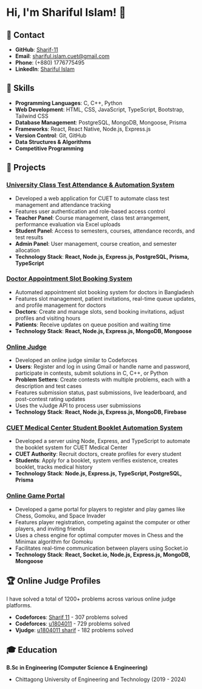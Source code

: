 # Hi, I'm Shariful Islam! 👋

## 📧 Contact
- **GitHub**: [Sharif-11](https://github.com/Sharif-11)
- **Email**: shariful.islam.cuet@gmail.com
- **Phone**: (+880) 1776775495
- **LinkedIn**: [Shariful Islam](https://linkedin.com/in/shariful-islam-7a8b37198)

## 💼 Skills
- **Programming Languages**: C, C++, Python
- **Web Development**: HTML, CSS, JavaScript, TypeScript, Bootstrap, Tailwind CSS
- **Database Management**: PostgreSQL, MongoDB, Mongoose, Prisma
- **Frameworks**: React, React Native, Node.js, Express.js
- **Version Control**: Git, GitHub
- **Data Structures & Algorithms**
- **Competitive Programming**

## 🚀 Projects

### [University Class Test Attendance & Automation System](https://github.com/Sharif-11/university-class-test-attendance-automation-system)
- Developed a web application for CUET to automate class test management and attendance tracking
- Features user authentication and role-based access control
- **Teacher Panel**: Course management, class test arrangement, performance evaluation via Excel uploads
- **Student Panel**: Access to semesters, courses, attendance records, and test results
- **Admin Panel**: User management, course creation, and semester allocation
- **Technology Stack**: **React, Node.js, Express.js, PostgreSQL, Prisma, TypeScript**

### [Doctor Appointment Slot Booking System](https://github.com/Sharif-11/doctor-appointment-slot-booking-system)
- Automated appointment slot booking system for doctors in Bangladesh
- Features slot management, patient invitations, real-time queue updates, and profile management for doctors
- **Doctors**: Create and manage slots, send booking invitations, adjust profiles and visiting hours
- **Patients**: Receive updates on queue position and waiting time
- **Technology Stack**: **React, Node.js, Express.js, MongoDB, Mongoose**

### [Online Judge](https://github.com/Sharif-11/online-judge)
- Developed an online judge similar to Codeforces
- **Users**: Register and log in using Gmail or handle name and password, participate in contests, submit solutions in C, C++, or Python
- **Problem Setters**: Create contests with multiple problems, each with a description and test cases
- Features submission status, past submissions, live leaderboard, and post-contest rating updates
- Uses the vJudge API to process user submissions
- **Technology Stack**: **React, Node.js, Express.js, MongoDB, Firebase**

### [CUET Medical Center Student Booklet Automation System](https://github.com/Sharif-11/cuet-medical-center-student-booklet-automation-system)
- Developed a server using Node, Express, and TypeScript to automate the booklet system for CUET Medical Center
- **CUET Authority**: Recruit doctors, create profiles for every student
- **Students**: Apply for a booklet, system verifies existence, creates booklet, tracks medical history
- **Technology Stack**: **Node.js, Express.js, TypeScript, PostgreSQL, Prisma**

### [Online Game Portal](https://github.com/Sharif-11/online-game-portal)
- Developed a game portal for players to register and play games like Chess, Gomoku, and Space Invader
- Features player registration, competing against the computer or other players, and inviting friends
- Uses a chess engine for optimal computer moves in Chess and the Minimax algorithm for Gomoku
- Facilitates real-time communication between players using Socket.io
- **Technology Stack**: **React, Socket.io, Node.js, Express.js, MongoDB, Mongoose**

## 🏆 Online Judge Profiles
I have solved a total of 1200+ problems across various online judge platforms.
- **Codeforces**: [Sharif 11](https://codeforces.com/profile/Sharif_11) - 307 problems solved
- **Codeforces**: [u1804011](https://codeforces.com/profile/u1804011) - 729 problems solved
- **Vjudge**: [u1804011 sharif](https://vjudge.net/user/u1804011) - 182 problems solved

## 🎓 Education
**B.Sc in Engineering (Computer Science & Engineering)**
- Chittagong University of Engineering and Technology (2019 - 2024)
